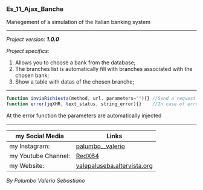 ### Es_11_Ajax_Banche 

Manegement of a simulation of the Italian banking system

--------------------------------
*Project version: __1.0.0__*

*Project specifics:*
1. Allows you to choose a bank from the database;
2. The branches list is automatically fill with branches associated with the chosen bank;
3. Show a table with datas of the chosen branche;

--------------------------------

```javascript
function inviaRichiesta(method, url, parameters=""){} //Send a request for ajax
function error(jqXHR, text_status, string_error){}    //In case of error it returns the type
```

At the error function the parameters are automatically injected

--------------------------------

my Social Media | Links
------------- | ------------------------------------------------------------------
my Instagram: | [palumbo__valerio](https://www.instagram.com/palumbo__valerio/)
my Youtube Channel: | [RedX64](https://www.youtube.com/channel/UCWOLxDm6jrNPUvrkjsRmscg?view_as=subscriber)
my Website: | [valepaluseba.altervista.org](https://valepaluseba.altervista.org/)

*By Palumbo Valerio Sebastiano*
